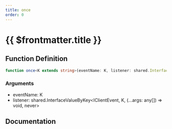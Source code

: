 ```yaml
---
title: once
order: 0
---
```


# {{ $frontmatter.title }}

## Function Definition

```ts
function once<K extends string>(eventName: K, listener: shared.InterfaceValueByKey<IClientEvent, K, (...args: any[]) => void, never>): void;
```

### Arguments

* eventName: K
* listener: shared.InterfaceValueByKey<IClientEvent, K, (...args: any[]) => void, never>

## Documentation

<!--@include: ./parts/once.md-->
